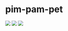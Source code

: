 # pim-pam-pet
![](https://github.com/nondejus/pim-pam-pet/blob/main/ArtBoard%20Image%20(223).jpg)
![](https://github.com/nondejus/pim-pam-pet/blob/main/ArtBoard%20Image%20(53).jpg)
![](https://github.com/nondejus/pim-pam-pet/blob/main/ArtBoard%20Image%20(325).jpg)
